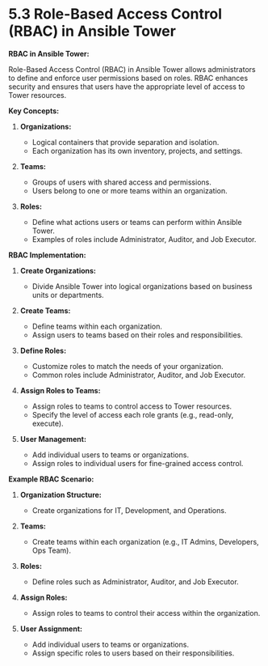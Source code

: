 # 5.3 Role-Based Access Control (RBAC) in Ansible Tower

**RBAC in Ansible Tower:**

Role-Based Access Control (RBAC) in Ansible Tower allows administrators to define and enforce user permissions based on roles. RBAC enhances security and ensures that users have the appropriate level of access to Tower resources.

**Key Concepts:**

1.  **Organizations:**

    - Logical containers that provide separation and isolation.
    - Each organization has its own inventory, projects, and settings.

2.  **Teams:**

    - Groups of users with shared access and permissions.
    - Users belong to one or more teams within an organization.

3.  **Roles:**

    - Define what actions users or teams can perform within Ansible Tower.
    - Examples of roles include Administrator, Auditor, and Job Executor.

**RBAC Implementation:**

1.  **Create Organizations:**

    - Divide Ansible Tower into logical organizations based on business units or departments.

2.  **Create Teams:**

    - Define teams within each organization.
    - Assign users to teams based on their roles and responsibilities.

3.  **Define Roles:**

    - Customize roles to match the needs of your organization.
    - Common roles include Administrator, Auditor, and Job Executor.

4.  **Assign Roles to Teams:**

    - Assign roles to teams to control access to Tower resources.
    - Specify the level of access each role grants (e.g., read-only, execute).

5.  **User Management:**

    - Add individual users to teams or organizations.
    - Assign roles to individual users for fine-grained access control.

**Example RBAC Scenario:**

1.  **Organization Structure:**

    - Create organizations for IT, Development, and Operations.

2.  **Teams:**

    - Create teams within each organization (e.g., IT Admins, Developers, Ops Team).

3.  **Roles:**

    - Define roles such as Administrator, Auditor, and Job Executor.

4.  **Assign Roles:**

    - Assign roles to teams to control their access within the organization.

5.  **User Assignment:**

    - Add individual users to teams or organizations.
    - Assign specific roles to users based on their responsibilities.
